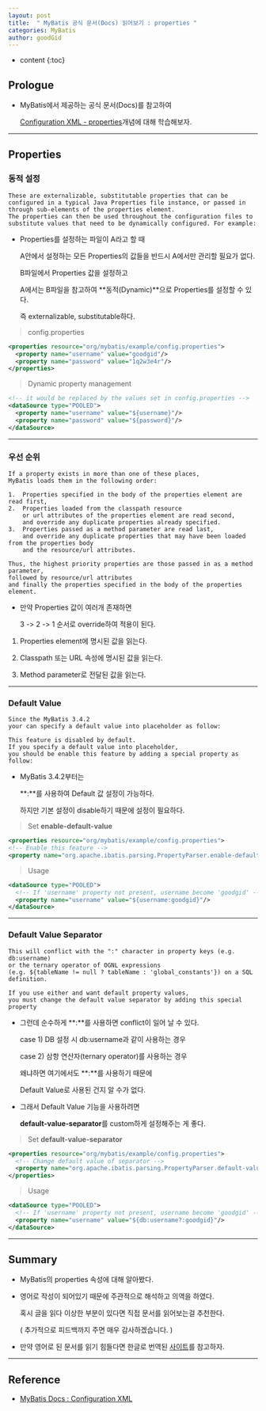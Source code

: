 ```yaml
---
layout: post
title:  " MyBatis 공식 문서(Docs) 읽어보기 : properties "
categories: MyBatis
author: goodGid
---
```

* content
{:toc}

## Prologue

* MyBatis에서 제공하는 공식 문서(Docs)를 참고하여

  [Configuration XML - properties](https://mybatis.org/mybatis-3/configuration.html#properties)개념에 대해 학습해보자.




---

## Properties

### 동적 설정


```
These are externalizable, substitutable properties that can be configured in a typical Java Properties file instance, or passed in through sub-elements of the properties element. 
The properties can then be used throughout the configuration files to substitute values that need to be dynamically configured. For example:
```

* Properties를 설정하는 파일이 A라고 할 때

  A안에서 설정하는 모든 Properties의 값들을 반드시 A에서만 관리할 필요가 없다.

  B파일에서 Properties 값을 설정하고

  A에서는 B파일을 참고하여 **동적(Dynamic)**으로 Properties를 설정할 수 있다.

  즉 externalizable, substitutable하다.

> config.properties

``` xml
<properties resource="org/mybatis/example/config.properties">
  <property name="username" value="goodgid"/>
  <property name="password" value="1q2w3e4r"/>
</properties>
```

> Dynamic property management

``` xml
<!-- it would be replaced by the values set in config.properties -->
<dataSource type="POOLED">
  <property name="username" value="${username}"/>  
  <property name="password" value="${password}"/>
</dataSource>
```


---

### 우선 순위

```
If a property exists in more than one of these places, 
MyBatis loads them in the following order:

1.  Properties specified in the body of the properties element are read first,
2.  Properties loaded from the classpath resource 
    or url attributes of the properties element are read second,
    and override any duplicate properties already specified.
3.  Properties passed as a method parameter are read last, 
    and override any duplicate properties that may have been loaded from the properties body 
    and the resource/url attributes.

Thus, the highest priority properties are those passed in as a method parameter, 
followed by resource/url attributes 
and finally the properties specified in the body of the properties element.
```

* 만약 Properties 값이 여러개 존재하면

  3 -> 2 -> 1 순서로 override하여 적용이 된다.

1. Properties element에 명시된 값을 읽는다.

2. Classpath 또는 URL 속성에 명시된 값을 읽는다.

3. Method parameter로 전달된 값을 읽는다.


---

### Default Value

```
Since the MyBatis 3.4.2
your can specify a default value into placeholder as follow:

This feature is disabled by default. 
If you specify a default value into placeholder, 
you should be enable this feature by adding a special property as follow:
```

* MyBatis 3.4.2부터는 

  **:**를 사용하여 Default 값 설정이 가능하다. 

  하지만 기본 설정이 disable하기 때문에 설정이 필요하다.


> Set **enable-default-value**

``` xml
<properties resource="org/mybatis/example/config.properties">
<!-- Enable this feature -->
<property name="org.apache.ibatis.parsing.PropertyParser.enable-default-value" value="true"/> 
```

> Usage

``` xml
<dataSource type="POOLED">
  <!-- If 'username' property not present, username become 'goodgid' -->
  <property name="username" value="${username:goodgid}"/> 
</dataSource>
```

---

### Default Value Separator

```
This will conflict with the ":" character in property keys (e.g. db:username)
or the ternary operator of OGNL expressions
(e.g. ${tableName != null ? tableName : 'global_constants'}) on a SQL definition.

If you use either and want default property values,
you must change the default value separator by adding this special property
```

* 그런데 순수하게 **:**를 사용하면 conflict이 일어 날 수 있다.

  case 1) DB 설정 시 db:username과 같이 사용하는 경우

  case 2) 삼항 연산자(ternary operator)를 사용하는 경우 

  왜냐하면 여기에서도 **:**를 사용하기 때문에

  Default Value로 사용된 건지 알 수가 없다.

* 그래서 Default Value 기능을 사용하려면

  **default-value-separator**를 custom하게 설정해주는 게 좋다.

  
> Set **default-value-separator**

``` xml
<properties resource="org/mybatis/example/config.properties">
  <!-- Change default value of separator -->
  <property name="org.apache.ibatis.parsing.PropertyParser.default-value-separator" value="?:"/> 
</properties>
```

> Usage

``` xml
<dataSource type="POOLED">
  <!-- If 'username' property not present, username become 'goodgid' -->
  <property name="username" value="${db:username?:goodgid}"/>
</dataSource>
```

---


## Summary

* MyBatis의 properties 속성에 대해 알아봤다.

* 영어로 작성이 되어있기 때문에 주관적으로 해석하고 의역을 하였다.

  혹시 글을 읽다 이상한 부분이 있다면 직접 문서를 읽어보는걸 추천한다.

  ( 추가적으로 피드백까지 주면 매우 감사하겠습니다. )

* 만약 영어로 된 문서를 읽기 힘들다면 한글로 번역된 [사이트](https://mybatis.org/mybatis-3/ko/configuration.html#properties)를 참고하자.



---

## Reference

* [MyBatis Docs : Configuration XML](https://mybatis.org/mybatis-3/configuration.html)